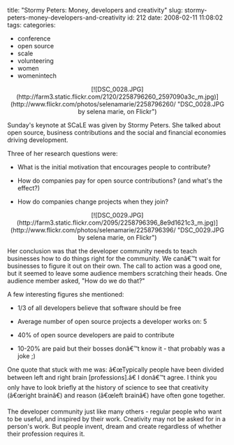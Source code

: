 title: "Stormy Peters: Money, developers and creativity"
slug: stormy-peters-money-developers-and-creativity
id: 212
date: 2008-02-11 11:08:02
tags: 
categories: 
- conference
- open source
- scale
- volunteering
- women
- womenintech

<center>[![DSC_0028.JPG](http://farm3.static.flickr.com/2120/2258796260_2597090a3c_m.jpg)](http://www.flickr.com/photos/selenamarie/2258796260/ "DSC_0028.JPG by selena marie, on Flickr")</center>

Sunday's keynote at SCaLE was given by Stormy Peters. She talked about open source, business contributions and the social and financial economies driving development. 

Three of her research questions were: 

*   What is the initial motivation that encourages people to contribute?
*   How do companies pay for open source contributions? (and what's the effect?)

*   How do companies change projects when they join?

<center>[![DSC_0029.JPG](http://farm3.static.flickr.com/2095/2258796396_8e9d1621c3_m.jpg)](http://www.flickr.com/photos/selenamarie/2258796396/ "DSC_0029.JPG by selena marie, on Flickr")</center>

Her conclusion was that the developer community needs to teach businesses how to do things right for the community. We canâ€™t wait for businesses to figure it out on their own. The call to action was a good one, but it seemed to leave some audience members scratching their heads. One audience member asked, "How do we do that?" 

A few interesting figures she mentioned: 

*   1/3 of all developers believe that software should be free

*   Average number of open source projects a developer works on: 5

*   40% of open source developers are paid to contribute

*   10-20% are paid but their bosses donâ€™t know it  - that probably was a joke ;)

One quote that stuck with me was: â€œTypically people have been divided between left and right brain [professions].â€  I donâ€™t agree. I think you only have to look briefly at the history of science to see that creativity (â€œright brainâ€) and reason (â€œleft brainâ€) have often gone together.

The developer community just like many others - regular people who want to be useful, and inspired by their work. Creativity may not be asked for in a person's work. But people invent, dream and create regardless of whether their profession requires it. 
